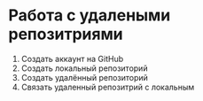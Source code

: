 #  Работа с удалеными репозитриями
1. Создать аккаунт на GitHub
2. Создать локальный репозиторий
3. Создать удалённый репозиторий
4. Связать удаленный репозитрий с локальным
